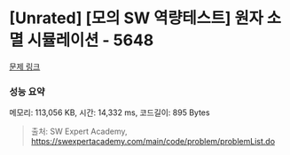 # [Unrated] [모의 SW 역량테스트] 원자 소멸 시뮬레이션 - 5648 

[문제 링크](https://swexpertacademy.com/main/code/problem/problemDetail.do?contestProbId=AWXRFInKex8DFAUo) 

### 성능 요약

메모리: 113,056 KB, 시간: 14,332 ms, 코드길이: 895 Bytes



> 출처: SW Expert Academy, https://swexpertacademy.com/main/code/problem/problemList.do